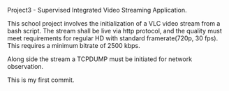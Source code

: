 Project3 - Supervised Integrated Video Streaming Application.

This school project involves the initialization of a VLC video stream from a bash script.
The stream shall be live via http protocol, and the quality must meet requirements for
regular HD with standard framerate(720p, 30 fps). This requires a minimum bitrate of 2500
kbps.

Along side the stream a TCPDUMP must be initiated for network observation.

This is my first commit.

